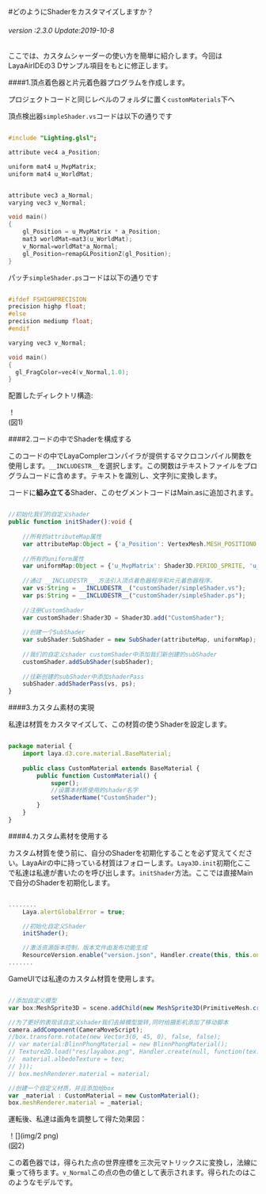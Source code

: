 #どのようにShaderをカスタマイズしますか？

###### *version :2.3.0   Update:2019-10-8*

ここでは、カスタムシャーダーの使い方を簡単に紹介します。今回はLayaAirIDEの3 Dサンプル項目をもとに修正します。

####1.頂点着色器と片元着色器プログラムを作成します。

プロジェクトコードと同じレベルのフォルダに置く`customMaterials`下へ

頂点検出器`simpleShader.vs`コードは以下の通りです


```c++

#include "Lighting.glsl";

attribute vec4 a_Position;

uniform mat4 u_MvpMatrix;
uniform mat4 u_WorldMat;


attribute vec3 a_Normal;
varying vec3 v_Normal;

void main()
{
	gl_Position = u_MvpMatrix * a_Position;
	mat3 worldMat=mat3(u_WorldMat);
	v_Normal=worldMat*a_Normal;
	gl_Position=remapGLPositionZ(gl_Position);
}
```


パッチ`simpleShader.ps`コードは以下の通りです


```c++

#ifdef FSHIGHPRECISION
precision highp float;
#else
precision mediump float;
#endif

varying vec3 v_Normal;

void main()
{	
  gl_FragColor=vec4(v_Normal,1.0);
}
```


配置したディレクトリ構造:

！[](img/1.png)<br/>(図1)

####2.コードの中でShaderを構成する

このコードの中でLayaComplerコンパイラが提供するマクロコンパイル関数を使用します。`__INCLUDESTR__`を選択します。この関数はテキストファイルをプログラムコードに含めます。テキストを識別し、文字列に変換します。

コードに**組み立てる**Shader、このセグメントコードはMain.asに追加されます。


```typescript

//初始化我们的自定义shader
public function initShader():void {
    
    //所有的attributeMap属性
    var attributeMap:Object = {'a_Position': VertexMesh.MESH_POSITION0, 'a_Normal': VertexMesh.MESH_NORMAL0};
    
    //所有的uniform属性
    var uniformMap:Object = {'u_MvpMatrix': Shader3D.PERIOD_SPRITE, 'u_WorldMat': Shader3D.PERIOD_SPRITE};
    
    //通过 __INCLUDESTR__ 方法引入顶点着色器程序和片元着色器程序。
    var vs:String = __INCLUDESTR__("customShader/simpleShader.vs");
    var ps:String = __INCLUDESTR__("customShader/simpleShader.ps");
    
    //注册CustomShader 
    var customShader:Shader3D = Shader3D.add("CustomShader");
    
    //创建一个SubShader
    var subShader:SubShader = new SubShader(attributeMap, uniformMap);
    
    //我们的自定义shader customShader中添加我们新创建的subShader
    customShader.addSubShader(subShader);
    
    //往新创建的subShader中添加shaderPass
    subShader.addShaderPass(vs, ps);
}
```


####3.カスタム素材の実現

私達は材質をカスタマイズして、この材質の使うShaderを設定します。


```typescript

package material {
	import laya.d3.core.material.BaseMaterial;
	
	public class CustomMaterial extends BaseMaterial {
		public function CustomMaterial() {
			super();
			//设置本材质使用的shader名字
			setShaderName("CustomShader");
		}
	}
}
```


####4.カスタム素材を使用する

カスタム材質を使う前に、自分のShaderを初期化することを必ず覚えてください。LayaAirの中に持っている材質はフォローします。`Laya3D.init`初期化ここで私達は私達が書いたのを呼び出します。`initShader`方法。ここでは直接Mainで自分のShaderを初期化します。


```typescript

........	
	Laya.alertGlobalError = true;

	//初始化自定义Shader
    initShader();

    //激活资源版本控制，版本文件由发布功能生成
    ResourceVersion.enable("version.json", Handler.create(this, this.onVersionLoaded), ResourceVersion.FILENAME_VERSION);
.......
```


GameUIでは私達のカスタム材質を使用します。


```typescript

//添加自定义模型
var box:MeshSprite3D = scene.addChild(new MeshSprite3D(PrimitiveMesh.createBox(1, 1, 1))) as MeshSprite3D;

//为了更好的表现该自定义shader我们去掉模型旋转,同时给摄影机添加了移动脚本
camera.addComponent(CameraMoveScript);
//box.transform.rotate(new Vector3(0, 45, 0), false, false);
// var material:BlinnPhongMaterial = new BlinnPhongMaterial();
// Texture2D.load("res/layabox.png", Handler.create(null, function(tex:Texture2D):void {
// 	material.albedoTexture = tex;
// }));
// box.meshRenderer.material = material;

//创建一个自定义材质，并且添加给box
var _material : CustomMaterial = new CustomMaterial();
box.meshRenderer.material = _material;
```


運転後、私達は画角を調整して得た効果図：

！[](img/2 png)<br/>(図2)

この着色器では，得られた点の世界座標を三次元マトリックスに変換し，法線に乗って待ちます。`v_Normal`この点の色の値として表示されます。得られたのはこのようなモデルです。